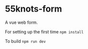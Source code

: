 # 55knots-form
A vue web form.

For setting up the first time
`npm install`

To build
`npm run dev`
